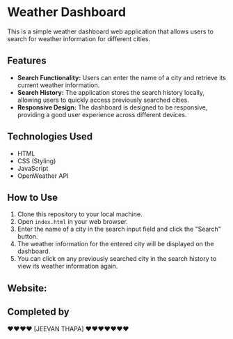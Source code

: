 # Weather Dashboard

This is a simple weather dashboard web application that allows users to search for weather information for different cities.

## Features

- **Search Functionality:** Users can enter the name of a city and retrieve its current weather information.
- **Search History:** The application stores the search history locally, allowing users to quickly access previously searched cities.
- **Responsive Design:** The dashboard is designed to be responsive, providing a good user experience across different devices.

## Technologies Used

- HTML
- CSS (Styling)
- JavaScript
- OpenWeather API

## How to Use

1. Clone this repository to your local machine.
2. Open `index.html` in your web browser.
3. Enter the name of a city in the search input field and click the "Search" button.
4. The weather information for the entered city will be displayed on the dashboard.
5. You can click on any previously searched city in the search history to view its weather information again.

## Website:




## Completed by
❤️❤️❤️❤️ [JEEVAN THAPA] ❤️❤️❤️❤️❤️❤️❤️



